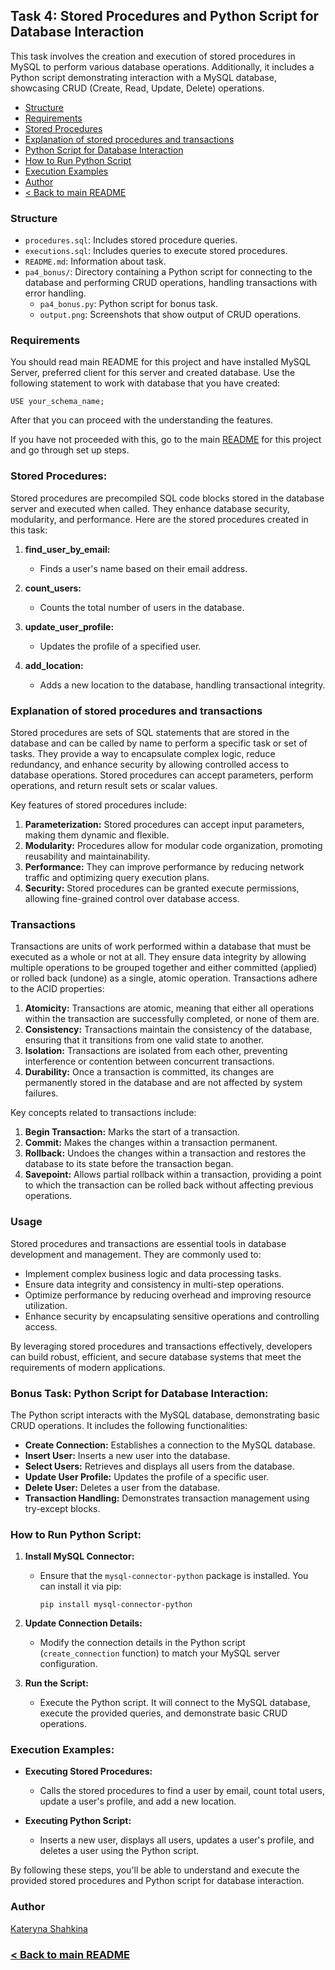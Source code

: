 ## Task 4: Stored Procedures and Python Script for Database Interaction

This task involves the creation and execution of stored procedures in MySQL to perform various database operations. Additionally, it includes a Python script demonstrating interaction with a MySQL database, showcasing CRUD (Create, Read, Update, Delete) operations.

- [Structure](#structure)
- [Requirements](#requirements)
- [Stored Procedures](#stored-procedures)
- [Explanation of stored procedures and transactions](#explanation-of-stored-procedures-and-transactions)
- [Python Script for Database Interaction](#bonus-task-python-script-for-database-interaction)
- [How to Run Python Script](#how-to-run-python-script)
- [Execution Examples](#execution-examples)
- [Author](#author)
- [< Back to main README](https://github.com/kshashkina/databaseFundamentals/blob/main/README.md)

### Structure
- `procedures.sql`: Includes stored procedure queries.
- `executions.sql`: Includes queries to execute stored procedures.
- `README.md`: Information about task.
- `pa4_bonus/`: Directory containing a Python script for connecting to the database and performing CRUD operations, handling transactions with error handling.
  - `pa4_bonus.py`: Python script for bonus task.
  - `output.png`: Screenshots that show output of CRUD operations.

### Requirements

You should read main README for this project and have installed MySQL Server, preferred client for this server and created database. Use the following statement to work with database that you have created:
```mysql
USE your_schema_name;
```
After that you can proceed with the understanding the features.

If you have not proceeded with this, go to the main [README](https://github.com/kshashkina/databaseFundamentals/blob/main/README.md) for this project and go through set up steps.



### Stored Procedures:

Stored procedures are precompiled SQL code blocks stored in the database server and executed when called. They enhance database security, modularity, and performance. Here are the stored procedures created in this task:

1. **find_user_by_email:**
   - Finds a user's name based on their email address.

2. **count_users:**
   - Counts the total number of users in the database.

3. **update_user_profile:**
   - Updates the profile of a specified user.

4. **add_location:**
   - Adds a new location to the database, handling transactional integrity.


### Explanation of stored procedures and transactions

Stored procedures are sets of SQL statements that are stored in the database and can be called by name to perform a specific task or set of tasks. They provide a way to encapsulate complex logic, reduce redundancy, and enhance security by allowing controlled access to database operations. Stored procedures can accept parameters, perform operations, and return result sets or scalar values.

Key features of stored procedures include:

1. **Parameterization:** Stored procedures can accept input parameters, making them dynamic and flexible.
2. **Modularity:** Procedures allow for modular code organization, promoting reusability and maintainability.
3. **Performance:** They can improve performance by reducing network traffic and optimizing query execution plans.
4. **Security:** Stored procedures can be granted execute permissions, allowing fine-grained control over database access.

### Transactions

Transactions are units of work performed within a database that must be executed as a whole or not at all. They ensure data integrity by allowing multiple operations to be grouped together and either committed (applied) or rolled back (undone) as a single, atomic operation. Transactions adhere to the ACID properties:

1. **Atomicity:** Transactions are atomic, meaning that either all operations within the transaction are successfully completed, or none of them are.
2. **Consistency:** Transactions maintain the consistency of the database, ensuring that it transitions from one valid state to another.
3. **Isolation:** Transactions are isolated from each other, preventing interference or contention between concurrent transactions.
4. **Durability:** Once a transaction is committed, its changes are permanently stored in the database and are not affected by system failures.

Key concepts related to transactions include:

1. **Begin Transaction:** Marks the start of a transaction.
2. **Commit:** Makes the changes within a transaction permanent.
3. **Rollback:** Undoes the changes within a transaction and restores the database to its state before the transaction began.
4. **Savepoint:** Allows partial rollback within a transaction, providing a point to which the transaction can be rolled back without affecting previous operations.

### Usage

Stored procedures and transactions are essential tools in database development and management. They are commonly used to:

- Implement complex business logic and data processing tasks.
- Ensure data integrity and consistency in multi-step operations.
- Optimize performance by reducing overhead and improving resource utilization.
- Enhance security by encapsulating sensitive operations and controlling access.

By leveraging stored procedures and transactions effectively, developers can build robust, efficient, and secure database systems that meet the requirements of modern applications.

### Bonus Task: Python Script for Database Interaction:

The Python script interacts with the MySQL database, demonstrating basic CRUD operations. It includes the following functionalities:

- **Create Connection:** Establishes a connection to the MySQL database.
- **Insert User:** Inserts a new user into the database.
- **Select Users:** Retrieves and displays all users from the database.
- **Update User Profile:** Updates the profile of a specific user.
- **Delete User:** Deletes a user from the database.
- **Transaction Handling:** Demonstrates transaction management using try-except blocks.

### How to Run Python Script:

1. **Install MySQL Connector:**
   - Ensure that the `mysql-connector-python` package is installed. You can install it via pip:

     ```
     pip install mysql-connector-python
     ```

2. **Update Connection Details:**
   - Modify the connection details in the Python script (`create_connection` function) to match your MySQL server configuration.

3. **Run the Script:**
   - Execute the Python script. It will connect to the MySQL database, execute the provided queries, and demonstrate basic CRUD operations.

### Execution Examples:

- **Executing Stored Procedures:**
  - Calls the stored procedures to find a user by email, count total users, update a user's profile, and add a new location.

- **Executing Python Script:**
  - Inserts a new user, displays all users, updates a user's profile, and deletes a user using the Python script.

By following these steps, you'll be able to understand and execute the provided stored procedures and Python script for database interaction.

### Author
[Kateryna Shahkina](https://github.com/kshashkina)

### [< Back to main README](https://github.com/kshashkina/databaseFundamentals/blob/main/README.md) 
